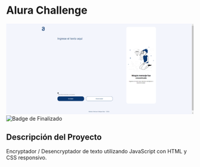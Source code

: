 # Alura Challenge
![Encriptador de Texto](https://github.com/matiasnm/aluraChallenge/blob/main/README.png)
![Badge de Finalizado](https://img.shields.io/badge/finalizado-versión-1)
## Descripción del Proyecto
Encryptador / Desencryptador de texto utilizando JavaScript con HTML y CSS responsivo.
